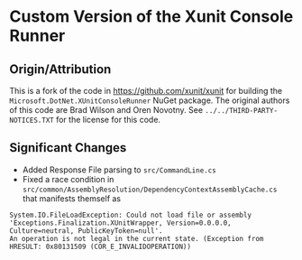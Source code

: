 # Custom Version of the Xunit Console Runner

## Origin/Attribution
This is a fork of the code in https://github.com/xunit/xunit for building the `Microsoft.DotNet.XUnitConsoleRunner` NuGet package.
The original authors of this code are Brad Wilson and Oren Novotny.  See `../../THIRD-PARTY-NOTICES.TXT` for
the license for this code.

## Significant Changes
* Added Response File parsing to `src/CommandLine.cs`
* Fixed a race condition in `src/common/AssemblyResolution/DependencyContextAssemblyCache.cs` that manifests themself as
```
System.IO.FileLoadException: Could not load file or assembly 'Exceptions.Finalization.XUnitWrapper, Version=0.0.0.0, Culture=neutral, PublicKeyToken=null'.
An operation is not legal in the current state. (Exception from HRESULT: 0x80131509 (COR_E_INVALIDOPERATION))
```
